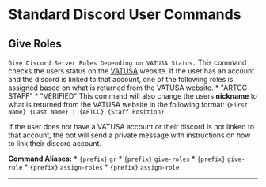 # Standard Discord User Commands
## Give Roles
`Give Discord Server Roles Depending on VATUSA Status.`
This command checks the users status on the [VATUSA](https://www.vatusa.net/) website. If the user has an account and the discord is linked to that account, one of the following roles is assigned based on what is returned from the VATUSA website.
    * "ARTCC STAFF"
    * "VERIFIED"
This command will also change the users **nickname** to what is returned from the VATUSA website in the following format:
    `{First Name} {Last Name} | {ARTCC} {Staff Position}`

If the user does not have a VATUSA account or their discord is not linked to that account, the bot will send a private message with instructions on how to link their discord account.

**Command Aliases:**
    * `{prefix}` `gr`
    * `{prefix}` `give-roles`
    * `{prefix}` `give-role`
    * `{prefix}` `assign-roles`
    * `{prefix}` `assign-role`

---
